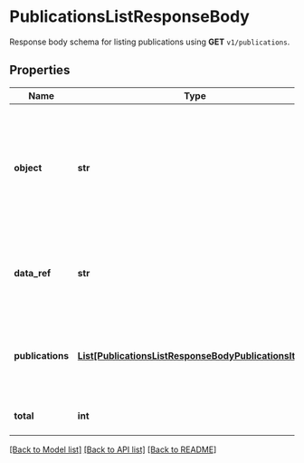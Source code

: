 # PublicationsListResponseBody

Response body schema for listing publications using **GET** `v1/publications`.

## Properties
Name | Type | Description | Notes
------------ | ------------- | ------------- | -------------
**object** | **str** | The type of the object represented by JSON. This object stores information about publications in a dictionary. | [optional] [default to 'list']
**data_ref** | **str** | Identifies the name of the attribute that contains the array of publications. | [optional] [default to 'publications']
**publications** | [**List[PublicationsListResponseBodyPublicationsItem]**](PublicationsListResponseBodyPublicationsItem.md) | Response schema model for publishing vouchers to a specific customer. | [optional] 
**total** | **int** | Total number of publications. | [optional] 

[[Back to Model list]](../README.md#documentation-for-models) [[Back to API list]](../README.md#documentation-for-api-endpoints) [[Back to README]](../README.md)


